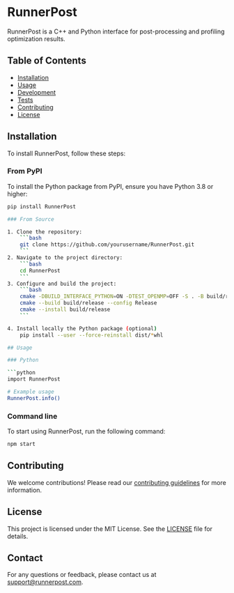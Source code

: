 # RunnerPost
RunnerPost is a C++ and Python interface for post-processing and profiling optimization results.

## Table of Contents

- [Installation](#installation)
- [Usage](#usage)
- [Development](#development)
- [Tests](#tests)
- [Contributing](#contributing)
- [License](#license)


## Installation

To install RunnerPost, follow these steps:

### From PyPI

To install the Python package from PyPI, ensure you have Python 3.8 or higher:

```sh
pip install RunnerPost

### From Source

1. Clone the repository:
    ```bash
    git clone https://github.com/yourusername/RunnerPost.git
    ```
2. Navigate to the project directory:
    ```bash
    cd RunnerPost
    ```
3. Configure and build the project:
    ```bash
    cmake -DBUILD_INTERFACE_PYTHON=ON -DTEST_OPENMP=OFF -S . -B build/release
    cmake --build build/release --config Release
    cmake --install build/release
    ```

4. Install locally the Python package (optional)
    pip install --user --force-reinstall dist/*whl

## Usage

### Python

```python
import RunnerPost

# Example usage
RunnerPost.info()
```

### Command line


To start using RunnerPost, run the following command:
```bash
npm start
```

## Contributing

We welcome contributions! Please read our [contributing guidelines](CONTRIBUTING.md) for more information.

## License

This project is licensed under the MIT License. See the [LICENSE](LICENSE) file for details.

## Contact

For any questions or feedback, please contact us at support@runnerpost.com.